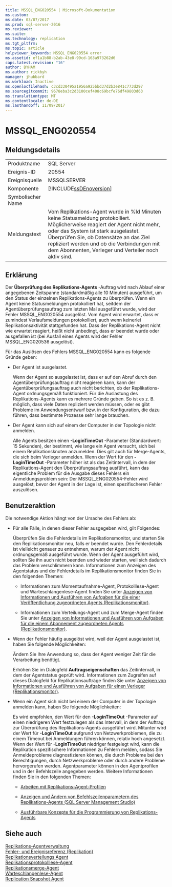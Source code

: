```yaml
---
title: MSSQL_ENG020554 | Microsoft-Dokumentation
ms.custom: 
ms.date: 03/07/2017
ms.prod: sql-server-2016
ms.reviewer: 
ms.suite: 
ms.technology: replication
ms.tgt_pltfrm: 
ms.topic: article
helpviewer_keywords: MSSQL_ENG020554 error
ms.assetid: ef1a1b88-b2ab-43e8-99cd-163a973262d6
caps.latest.revision: "16"
author: BYHAM
ms.author: rickbyh
manager: jhubbard
ms.workload: Inactive
ms.openlocfilehash: c3cd330495a1956a925bbd37d2b3e841c773d297
ms.sourcegitcommit: 9678eba3c2d3100cef408c69bcfe76df49803d63
ms.translationtype: MT
ms.contentlocale: de-DE
ms.lasthandoff: 11/09/2017
---
```

# <a name="mssqleng020554"></a>MSSQL_ENG020554
    
## <a name="message-details"></a>Meldungsdetails  
  
|||  
|-|-|  
|Produktname|SQL Server|  
|Ereignis-ID|20554|  
|Ereignisquelle|MSSQLSERVER|  
|Komponente|[!INCLUDE[ssDEnoversion](../../includes/ssdenoversion-md.md)]|  
|Symbolischer Name||  
|Meldungstext|Vom Replikations-Agent wurde in %ld Minuten keine Statusmeldung protokolliert. Möglicherweise reagiert der Agent nicht mehr, oder das System ist stark ausgelastet. Überprüfen Sie, ob Datensätze an das Ziel repliziert werden und ob die Verbindungen mit dem Abonnenten, Verleger und Verteiler noch aktiv sind.|  
  
## <a name="explanation"></a>Erklärung  
 Der **Überprüfung des Replikations-Agents** -Auftrag wird nach Ablauf einer angegebenen Zeitspanne (standardmäßig alle 10 Minuten) ausgeführt, um den Status der einzelnen Replikations-Agents zu überprüfen. Wenn ein Agent keine Statusmeldungen protokolliert hat, seitdem der Agentüberprüfungsauftrag zum letzten Mal ausgeführt wurde, wird der Fehler MSSQL_ENG020554 ausgelöst. Vom Agent wird erwartet, dass er zumindest Verlaufsmeldungen protokolliert, auch wenn keinerlei Replikationsaktivität stattgefunden hat. Dass der Replikations-Agent nicht wie erwartet reagiert, heißt nicht unbedingt, dass er beendet wurde oder ausgefallen ist (bei Ausfall eines Agents wird der Fehler MSSQL_ENG020536 ausgelöst).  
  
 Für das Auslösen des Fehlers MSSQL_ENG020554 kann es folgende Gründe geben:  
  
-   Der Agent ist ausgelastet.  
  
     Wenn der Agent so ausgelastet ist, dass er auf den Abruf durch den Agentüberprüfungsauftrag nicht reagieren kann, kann der Agentüberprüfungsauftrag auch nicht berichten, ob der Replikations-Agent ordnungsgemäß funktioniert. Für die Auslastung des Replikations-Agents kann es mehrere Gründe geben. So ist es z. B. möglich, dass viele Daten repliziert werden müssen, oder es gibt Probleme im Anwendungsentwurf bzw. in der Konfiguration, die dazu führen, dass bestimmte Prozesse sehr lange brauchen.  
  
-   Der Agent kann sich auf einem der Computer in der Topologie nicht anmelden.  
  
     Alle Agents besitzen einen **-LoginTimeOut** -Parameter (Standardwert: 15 Sekunden), der bestimmt, wie lange ein Agent versucht, sich bei einem Replikationsknoten anzumelden. Dies gilt auch für Merge-Agents, die sich beim Verleger anmelden. Wenn der Wert für den **-LoginTimeOut** -Parameter höher ist als das Zeitintervall, in dem der Replikations-Agent den Überprüfungsauftrag ausführt, kann das eigentliche Problem für die Ausgabe dieses Fehlers ein Anmeldungsproblem sein: Der MSSQL_ENG020554-Fehler wird ausgelöst, bevor der Agent in der Lage ist, einen spezifischeren Fehler auszulösen.  
  
## <a name="user-action"></a>Benutzeraktion  
 Die notwendige Aktion hängt von der Ursache des Fehlers ab:  
  
-   Für alle Fälle, in denen dieser Fehler ausgegeben wird, gilt Folgendes:  
  
     Überprüfen Sie die Fehlerdetails im Replikationsmonitor, und starten Sie den Replikationsmonitor neu, falls er beendet wurde. Den Fehlerdetails ist vielleicht genauer zu entnehmen, warum der Agent nicht ordnungsgemäß ausgeführt wurde. Wenn der Agent ausgeführt wird, sollten Sie ihn auch nicht beenden und wieder starten, weil sich dadurch das Problem verschlimmern kann. Informationen zum Anzeigen des Agentstatus und der Fehlerdetails im Replikationsmonitor finden Sie in den folgenden Themen:  
  
    -   Informationen zum Momentaufnahme-Agent, Protokolllese-Agent und Warteschlangenlese-Agent finden Sie unter [Anzeigen von Informationen und Ausführen von Aufgaben für die einer Veröffentlichung zugeordneten Agents &#40;Replikationsmonitor&#41;](../../relational-databases/replication/monitor/view-information-and-perform-tasks-for-publication-agents.md).  
  
    -   Informationen zum Verteilungs-Agent und zum Merge-Agent finden Sie unter [Anzeigen von Informationen und Ausführen von Aufgaben für die einem Abonnement zugeordneten Agents &#40;Replikationsmonitor&#41;](../../relational-databases/replication/monitor/view-information-and-perform-tasks-for-subscription-agents.md).  
  
-   Wenn der Fehler häufig ausgelöst wird, weil der Agent ausgelastet ist, haben Sie folgende Möglichkeiten:  
  
     Ändern Sie Ihre Anwendung so, dass der Agent weniger Zeit für die Verarbeitung benötigt.  
  
     Erhöhen Sie im Dialogfeld **Auftragseigenschaften** das Zeitintervall, in dem der Agentstatus geprüft wird. Informationen zum Zugreifen auf dieses Dialogfeld für Replikationsaufträge finden Sie unter [Anzeigen von Informationen und Ausführen von Aufgaben für einen Verleger &#40;Replikationsmonitor&#41;](../../relational-databases/replication/monitor/view-information-and-perform-tasks-for-a-publisher-replication-monitor.md).  
  
-   Wenn ein Agent sich nicht bei einem der Computer in der Topologie anmelden kann, haben Sie folgende Möglichkeiten:  
  
     Es wird empfohlen, den Wert für den **-LoginTimeOut** -Parameter auf einen niedrigeren Wert festzulegen als das Intervall, in dem der Auftrag zur Überprüfung des Replikations-Agents ausgeführt wird. Mitunter wird der Wert für **-LoginTimeOut** aufgrund von Netzwerkproblemen, die zu einem Timeout bei Anmeldungen führen können, relativ hoch angesetzt. Wenn der Wert für **-LoginTimeOut** niedriger festgelegt wird, kann die Replikation spezifischere Informationen zu Fehlern melden, sodass Sie Anmeldeprobleme diagnostizieren können, die durch Probleme bei den Berechtigungen, durch Netzwerkprobleme oder durch andere Probleme hervorgerufen werden. Agentparameter können in den Agentprofilen und in der Befehlszeile angegeben werden. Weitere Informationen finden Sie in den folgenden Themen:  
  
    -   [Arbeiten mit Replikations-Agent-Profilen](../../relational-databases/replication/agents/work-with-replication-agent-profiles.md)  
  
    -   [Anzeigen und Ändern von Befehlszeilenparametern des Replikations-Agents &#40;SQL Server Management Studio&#41;](../../relational-databases/replication/agents/view-and-modify-replication-agent-command-prompt-parameters.md)  
  
    -   [Ausführbare Konzepte für die Programmierung von Replikations-Agents](../../relational-databases/replication/concepts/replication-agent-executables-concepts.md)  
  
## <a name="see-also"></a>Siehe auch  
 [Replikations-Agentverwaltung](../../relational-databases/replication/agents/replication-agent-administration.md)   
 [Fehler- und Ereignisreferenz &#40;Replikation&#41;](../../relational-databases/replication/errors-and-events-reference-replication.md)   
 [Replikationsverteilungs Agent](../../relational-databases/replication/agents/replication-distribution-agent.md)   
 [Replikationsprotokolllese-Agent](../../relational-databases/replication/agents/replication-log-reader-agent.md)   
 [Replikationsmerge-Agent](../../relational-databases/replication/agents/replication-merge-agent.md)   
 [Warteschlangenlese-Agent](../../relational-databases/replication/agents/replication-queue-reader-agent.md)   
 [Replication Snapshot Agent](../../relational-databases/replication/agents/replication-snapshot-agent.md)  
  
  
